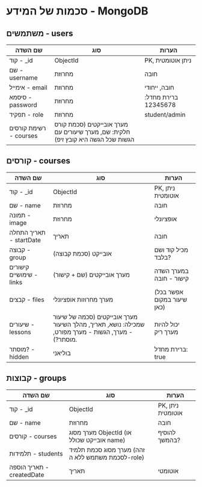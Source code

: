 # סכמות של המידע - MongoDB
## משתמשים - users
שם השדה | סוג | הערות
--- | --- | ---
קוד - _id | ObjectId | PK, ניתן אוטומטית
שם - username | מחרוזת | חובה
אימייל - email | מחרוזת | חובה, ייחודי
סיסמא - password | מחרוזת | ברירת מחדל: 12345678
תפקיד - role | מחרוזת | student/admin
רשימת קורסים - courses | מערך אובייקטים (סכמת קורס חלקית: שם, מערך שיעורים עם הגשות שכל הגשה היא קובץ זיפ) |

## קורסים - courses
שם השדה | סוג | הערות
--- | --- | ---
קוד - _id | ObjectId | PK, ניתן אוטומטית
שם - name | מחרוזת | חובה
תמונה - image | מחרוזת | אופציונלי
תאריך התחלה - startDate | תאריך | חובה
קבוצה - group | אובייקט (סכמת קבוצה) | מכיל קוד ושם בלבד?
קישורים שימושיים - links | מערך אובייקטים (שם + קישור) | במערך השדה קישור - חובה
קבצים - files | מערך מחרוזות אופציונלי | (אפשר בכל שיעור במקום כאן)
שיעורים - lessons | מערך אובייקטים (סכמה של שיעור שמכילה: נושא, תאריך, מהלך השיעור - מערך, הגשות - מערך מפורט, מוסתר?). | יכול להיות מערך ריק
מוסתר? - hidden | בוליאני | ברירת מחדל: true

## קבוצות - groups
שם השדה | סוג | הערות
--- | --- | ---
קוד - _id | ObjectId | PK, ניתן אוטומטית
שם - name | מחרוזת | חובה
קורסים - courses | מערך מסוג ObjectId (או אובייקט שכולל name) | להוסיף בהמשך?
תלמידות - students | מערך מסוג סכמת תלמיד (זהה לסכמת משתמש ללא ה-role) |
תאריך הוספה - createdDate | תאריך | אוטומטי